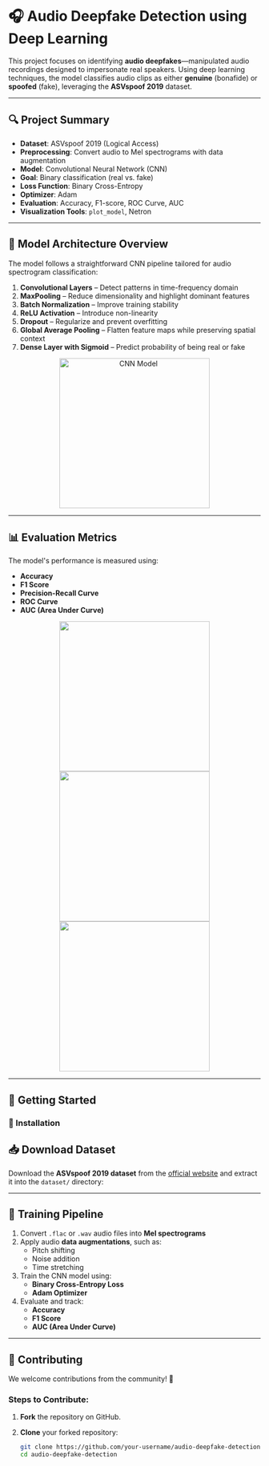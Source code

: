 # 🎧 Audio Deepfake Detection using Deep Learning

This project focuses on identifying **audio deepfakes**—manipulated audio recordings designed to impersonate real speakers. Using deep learning techniques, the model classifies audio clips as either **genuine** (bonafide) or **spoofed** (fake), leveraging the **ASVspoof 2019** dataset.

---

## 🔍 Project Summary

- **Dataset**: ASVspoof 2019 (Logical Access)
- **Preprocessing**: Convert audio to Mel spectrograms with data augmentation
- **Model**: Convolutional Neural Network (CNN)
- **Goal**: Binary classification (real vs. fake)
- **Loss Function**: Binary Cross-Entropy
- **Optimizer**: Adam
- **Evaluation**: Accuracy, F1-score, ROC Curve, AUC
- **Visualization Tools**: `plot_model`, Netron

---

## 🧠 Model Architecture Overview

The model follows a straightforward CNN pipeline tailored for audio spectrogram classification:

1. **Convolutional Layers** – Detect patterns in time-frequency domain
2. **MaxPooling** – Reduce dimensionality and highlight dominant features
3. **Batch Normalization** – Improve training stability
4. **ReLU Activation** – Introduce non-linearity
5. **Dropout** – Regularize and prevent overfitting
6. **Global Average Pooling** – Flatten feature maps while preserving spatial context
7. **Dense Layer with Sigmoid** – Predict probability of being real or fake

<p align="center">
  <img src="eval/audio_classifier.h5.png" alt="CNN Model" width="300"/>
</p>

---

## 📊 Evaluation Metrics

The model's performance is measured using:

- **Accuracy**
- **F1 Score**
- **Precision-Recall Curve**
- **ROC Curve**
- **AUC (Area Under Curve)**

<p align="center">
  <img src="eval/prc.png" width="300"/>
  <img src="eval/cc.png" width="300"/>
  <img src="eval/roc.png" width="300"/>
</p>

---

## 🚀 Getting Started

### 🔧 Installation

## 📥 Download Dataset

Download the **ASVspoof 2019 dataset** from the [official website](https://www.asvspoof.org/) and extract it into the `dataset/` directory:


---

## 🧪 Training Pipeline

1. Convert `.flac` or `.wav` audio files into **Mel spectrograms**
2. Apply audio **data augmentations**, such as:
   - Pitch shifting
   - Noise addition
   - Time stretching
3. Train the CNN model using:
   - **Binary Cross-Entropy Loss**
   - **Adam Optimizer**
4. Evaluate and track:
   - **Accuracy**
   - **F1 Score**
   - **AUC (Area Under Curve)**

---

## 🧩 Contributing

We welcome contributions from the community! 🚀

### Steps to Contribute:

1. **Fork** the repository on GitHub.

2. **Clone** your forked repository:
   ```bash
   git clone https://github.com/your-username/audio-deepfake-detection.git
   cd audio-deepfake-detection
